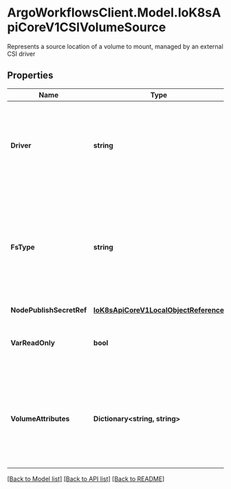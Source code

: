 # ArgoWorkflowsClient.Model.IoK8sApiCoreV1CSIVolumeSource
Represents a source location of a volume to mount, managed by an external CSI driver

## Properties

Name | Type | Description | Notes
------------ | ------------- | ------------- | -------------
**Driver** | **string** | Driver is the name of the CSI driver that handles this volume. Consult with your admin for the correct name as registered in the cluster. | 
**FsType** | **string** | Filesystem type to mount. Ex. \&quot;ext4\&quot;, \&quot;xfs\&quot;, \&quot;ntfs\&quot;. If not provided, the empty value is passed to the associated CSI driver which will determine the default filesystem to apply. | [optional] 
**NodePublishSecretRef** | [**IoK8sApiCoreV1LocalObjectReference**](IoK8sApiCoreV1LocalObjectReference.md) |  | [optional] 
**VarReadOnly** | **bool** | Specifies a read-only configuration for the volume. Defaults to false (read/write). | [optional] 
**VolumeAttributes** | **Dictionary&lt;string, string&gt;** | VolumeAttributes stores driver-specific properties that are passed to the CSI driver. Consult your driver&#39;s documentation for supported values. | [optional] 

[[Back to Model list]](../README.md#documentation-for-models) [[Back to API list]](../README.md#documentation-for-api-endpoints) [[Back to README]](../README.md)


